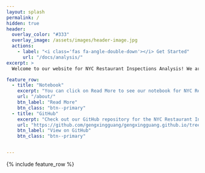 ```yaml
---
layout: splash
permalink: /
hidden: true
header:
  overlay_color: "#333"
  overlay_image: /assets/images/header-image.jpg
  actions:
    - label: "<i class='fas fa-angle-double-down'></i> Get Started"
      url: "/docs/analysis/"
excerpt: >
  Welcome to our website for NYC Restaurant Inspections Analysis! We are thrilled to have the opportunity to share our thoughts and insights with you.<br />

feature_row:
  - title: "Notebook"
    excerpt: "You can click on Read More to see our notebook for NYC Restaurant Inspections analysis!"
    url: "/about/"
    btn_label: "Read More"
    btn_class: "btn--primary"
  - title: "GitHub"
    excerpt: "Check out our GitHub repository for the NYC Restaurant Inspections analysis code!"
    url: "https://github.com/gengxingguang/gengxingguang.github.io/tree/main/docs"
    btn_label: "View on GitHub"
    btn_class: "btn--primary"


---
```






{% include feature_row %}
